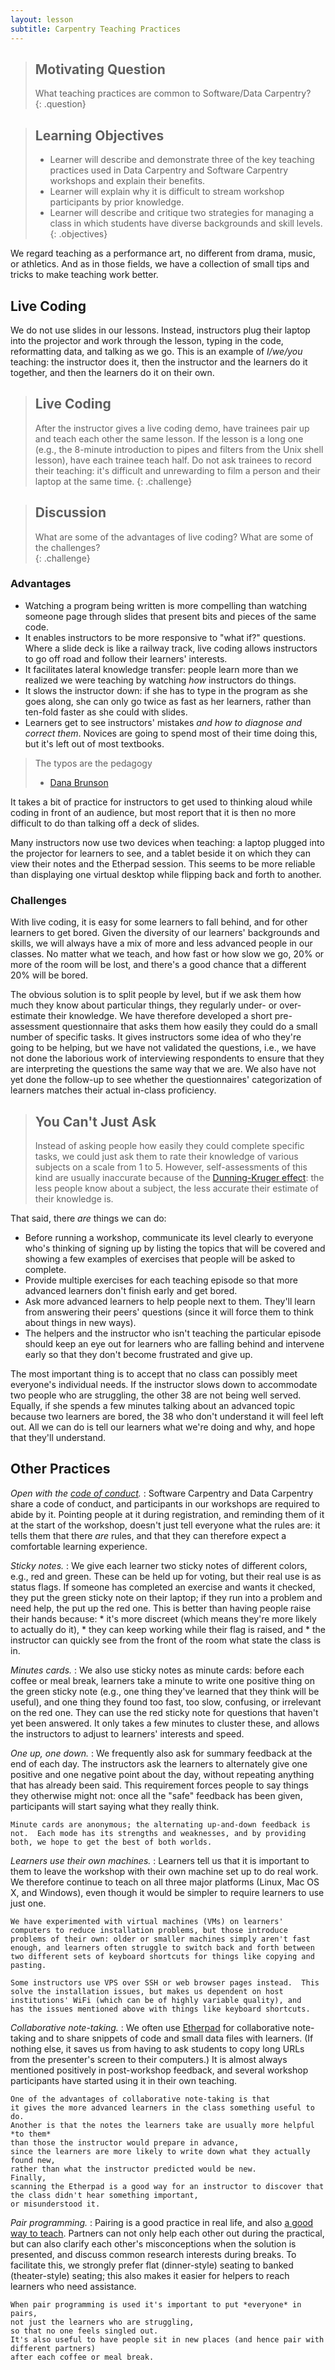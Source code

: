 ```yaml
---
layout: lesson
subtitle: Carpentry Teaching Practices
---
```

> ## Motivating Question
> What teaching practices are common to Software/Data Carpentry?   
{: .question}

> ## Learning Objectives
>
> *   Learner will describe and demonstrate three of the key teaching practices
>     used in Data Carpentry and Software Carpentry workshops
>     and explain their benefits.
> *   Learner will explain why it is difficult to stream workshop participants by prior knowledge.
> *   Learner will describe and critique
>     two strategies for managing a class in which students have diverse backgrounds and skill levels.
{: .objectives}

We regard teaching as a performance art,
no different from drama, music, or athletics.
And as in those fields,
we have a collection of small tips and tricks to make teaching work better.

## Live Coding 

We do not use slides in our lessons.
Instead, instructors plug their laptop into the projector
and work through the lesson,
typing in the code,
reformatting data,
and talking as we go.
This is an example of *I/we/you* teaching:
the instructor does it,
then the instructor and the learners do it together,
and then the learners do it on their own.

> ## Live Coding
> 
> After the instructor gives a live coding demo,
> have trainees pair up and teach each other the same lesson.
> If the lesson is a long one
> (e.g., the 8-minute introduction to pipes and filters from the Unix shell lesson),
> have each trainee teach half.
> Do not ask trainees to record their teaching:
> it's difficult and unrewarding to film a person and their laptop at the same time.
{: .challenge}

> ## Discussion
> 
> What are some of the advantages of live coding?  What are 
> some of the challenges?  
{: .challenge}

### Advantages 

*   Watching a program being written is more compelling than
        watching someone page through slides that present bits and pieces of the same code.
*   It enables instructors to be more responsive to "what if?" questions.
        Where a slide deck is like a railway track,
        live coding allows instructors to go off road and follow their learners' interests.
*   It facilitates lateral knowledge transfer:
        people learn more than we realized we were teaching by watching *how* instructors do things.
*   It slows the instructor down:
        if she has to type in the program as she goes along,
        she can only go twice as fast as her learners,
        rather than ten-fold faster as she could with slides.
*   Learners get to see instructors' mistakes *and how to diagnose and correct them*.
        Novices are going to spend most of their time doing this,
        but it's left out of most textbooks.

> The typos are the pedagogy
> - [Dana Brunson](https://twitter.com/danabrunson/status/684764295196876800)

It takes a bit of practice for instructors to
get used to thinking aloud while coding in front of an audience, but
most report that it is then no more difficult to do than talking off a
deck of slides.

Many instructors now use two devices when teaching: a laptop plugged
into the projector for learners to see, and a tablet beside it on
which they can view their notes and the Etherpad session.
This seems to be more reliable than
displaying one virtual desktop while flipping back and forth to
another.

### Challenges

With live coding, it is easy for some learners to fall behind, and for other 
learners to get bored.  Given the diversity of our learners' backgrounds and skills, we will
always have a mix of more and less advanced people in our classes.  No
matter what we teach, and how fast or how slow we go, 20% or more of
the room will be lost, and there's a good chance that a different 20%
will be bored.

The obvious solution is to split people by level,
but if we ask them how much they know about particular things,
they regularly under- or over-estimate their knowledge.
We have therefore developed a short pre-assessment questionnaire
that asks them how easily they could do a small number of specific tasks.
It gives instructors some idea of who they're going to be helping,
but we have not validated the questions,
i.e.,
we have not done the laborious work of interviewing respondents
to ensure that they are interpreting the questions the same way that we are.
We also have not yet done the follow-up to see
whether the questionnaires' categorization of learners
matches their actual in-class proficiency.

> ## You Can't Just Ask
>
> Instead of asking people how easily they could complete specific tasks,
> we could just ask them to rate their knowledge of various subjects
> on a scale from 1 to 5.
> However,
> self-assessments of this kind are usually inaccurate
> because of the [Dunning-Kruger effect](https://en.wikipedia.org/wiki/Dunning%E2%80%93Kruger_effect):
> the less people know about a subject,
> the less accurate their estimate of their knowledge is.

That said, there *are* things we can do:

*   Before running a workshop,
    communicate its level clearly to everyone who's thinking of signing up
    by listing the topics that will be covered
    and showing a few examples of exercises that people will be asked to complete.
*   Provide multiple exercises for each teaching episode
    so that more advanced learners don't finish early and get bored.
*   Ask more advanced learners to help people next to them.
    They'll learn from answering their peers' questions
    (since it will force them to think about things in new ways).
*   The helpers and the instructor who isn't teaching the particular episode
    should keep an eye out for learners who are falling behind
    and intervene early
    so that they don't become frustrated and give up.

The most important thing is to accept that
no class can possibly meet everyone's individual needs.
If the instructor slows down to accommodate two people who are struggling,
the other 38 are not being well served.
Equally,
if she spends a few minutes talking about an advanced topic because two learners are bored,
the 38 who don't understand it will feel left out.
All we can do is tell our learners what we're doing and why,
and hope that they'll understand.

## Other Practices

*Open with the [code of conduct](http://software-carpentry.org/conduct.html).*
:   Software Carpentry and Data Carpentry share a code of conduct,
    and participants in our workshops are required to abide by it.
    Pointing people at it during registration,
    and reminding them of it at the start of the workshop,
    doesn't just tell everyone what the rules are:
    it tells them that there *are* rules,
    and that they can therefore expect a comfortable learning experience.

*Sticky notes.*
:   We give each learner two sticky notes of different colors,
    e.g., red and green.
    These can be held up for voting,
    but their real use is as status flags.
    If someone has completed an exercise and wants it checked,
    they put the green sticky note on their laptop;
    if they run into a problem and need help,
    the put up the red one.
    This is better than having people raise their hands because:
    *   it's more discreet (which means they're more likely to actually do it),
    *   they can keep working while their flag is raised, and
    *   the instructor can quickly see from the front of the room
        what state the class is in.

*Minutes cards.*
:   We also use sticky notes as minute cards: before each coffee or meal
    break, learners take a minute to write one positive thing on the
    green sticky note (e.g., one thing they've learned that they think
    will be useful), and one thing they found too fast, too slow,
    confusing, or irrelevant on the red one.  They can use the red
    sticky note for questions that haven't yet been answered.  It only
    takes a few minutes to cluster these, and allows the instructors
    to adjust to learners' interests and speed.

*One up, one down.*
:   We frequently also ask for summary feedback at the end of each day.
    The instructors ask the learners to alternately give one positive and
    one negative point about the day, without repeating anything that has
    already been said.  This requirement forces people to say things they
    otherwise might not: once all the "safe" feedback has been given,
    participants will start saying what they really think.

    Minute cards are anonymous; the alternating up-and-down feedback is
    not.  Each mode has its strengths and weaknesses, and by providing
    both, we hope to get the best of both worlds.

*Learners use their own machines.*
:   Learners tell us that it is important to them to leave the workshop
    with their own machine set up to do real work.  We therefore continue
    to teach on all three major platforms (Linux, Mac OS X, and Windows),
    even though it would be simpler to require learners to use just one.

    We have experimented with virtual machines (VMs) on learners'
    computers to reduce installation problems, but those introduce
    problems of their own: older or smaller machines simply aren't fast
    enough, and learners often struggle to switch back and forth between
    two different sets of keyboard shortcuts for things like copying and
    pasting.

    Some instructors use VPS over SSH or web browser pages instead.  This
    solve the installation issues, but makes us dependent on host
    institutions' WiFi (which can be of highly variable quality), and
    has the issues mentioned above with things like keyboard shortcuts.

*Collaborative note-taking.*
:   We often use [Etherpad](http://etherpad.org) for collaborative
    note-taking and to share snippets of code and small data files with
    learners. (If nothing else, it saves us from having to ask students to
    copy long URLs from the presenter's screen to their computers.) It is
    almost always mentioned positively in post-workshop feedback, and
    several workshop participants have started using it in their own
    teaching.

    One of the advantages of collaborative note-taking is that
    it gives the more advanced learners in the class something useful to do.
    Another is that the notes the learners take are usually more helpful *to them*
    than those the instructor would prepare in advance,
    since the learners are more likely to write down what they actually found new,
    rather than what the instructor predicted would be new.
    Finally,
    scanning the Etherpad is a good way for an instructor to discover that
    the class didn't hear something important,
    or misunderstood it.

*Pair programming.*
:   Pairing is a good practice in real life, and also
    [a good way to teach](papers/porter-what-works-2013.pdf).
    Partners can not only help each other out during the practical,
    but can also clarify each other's misconceptions when the solution is
    presented, and discuss common research interests during breaks. To
    facilitate this, we strongly prefer flat (dinner-style) seating to
    banked (theater-style) seating; this also makes it easier for helpers
    to reach learners who need assistance.

    When pair programming is used it's important to put *everyone* in pairs,
    not just the learners who are struggling,
    so that no one feels singled out.
    It's also useful to have people sit in new places (and hence pair with different partners)
    after each coffee or meal break.
